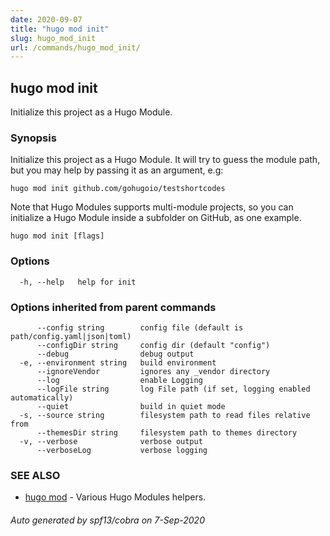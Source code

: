 ```yaml
---
date: 2020-09-07
title: "hugo mod init"
slug: hugo_mod_init
url: /commands/hugo_mod_init/
---
```

## hugo mod init

Initialize this project as a Hugo Module.

### Synopsis

Initialize this project as a Hugo Module.
It will try to guess the module path, but you may help by passing it as an argument, e.g:

    hugo mod init github.com/gohugoio/testshortcodes

Note that Hugo Modules supports multi-module projects, so you can initialize a Hugo Module
inside a subfolder on GitHub, as one example.


```
hugo mod init [flags]
```

### Options

```
  -h, --help   help for init
```

### Options inherited from parent commands

```
      --config string        config file (default is path/config.yaml|json|toml)
      --configDir string     config dir (default "config")
      --debug                debug output
  -e, --environment string   build environment
      --ignoreVendor         ignores any _vendor directory
      --log                  enable Logging
      --logFile string       log File path (if set, logging enabled automatically)
      --quiet                build in quiet mode
  -s, --source string        filesystem path to read files relative from
      --themesDir string     filesystem path to themes directory
  -v, --verbose              verbose output
      --verboseLog           verbose logging
```

### SEE ALSO

* [hugo mod](/commands/hugo_mod/)	 - Various Hugo Modules helpers.

###### Auto generated by spf13/cobra on 7-Sep-2020
